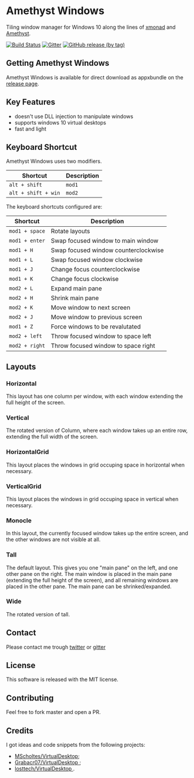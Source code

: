 # Amethyst Windows

Tiling window manager for Windows 10 along the lines of [xmonad](https://xmonad.org/) and [Amethyst](https://ianyh.com/amethyst/).

[![Build Status](https://dev.azure.com/giuseppesorrentino/AmethystWindows/_apis/build/status/glsorre.amethystwindows?branchName=master)](https://dev.azure.com/giuseppesorrentino/AmethystWindows/_build/latest?definitionId=1&branchName=master)
[![Gitter](https://badges.gitter.im/glsorre/amethystwindows.svg)](https://gitter.im/glsorre/amethystwindows?utm_source=badge&utm_medium=badge&utm_campaign=pr-badge)
[![GitHub release (by tag)](https://img.shields.io/github/downloads/glsorre/amethystwindows/latest/total?label=download)](https://github.com/glsorre/amethystwindows/releases)

## Getting Amethyst Windows

Amethyst Windows is available for direct download as appxbundle on the [release page](https://github.com/glsorre/amethystwindows/releases).

## Key Features

- doesn't use DLL injection to manipulate windows
- supports windows 10 virtual desktops
- fast and light

## Keyboard Shortcut

Amethyst Windows uses two modifiers.

| Shortcut                  | Description                          |
|---------------------------|--------------------------------------|
| `alt + shift`             | `mod1`                               |
| `alt + shift + win`       | `mod2`                               |


The keyboard shortcuts configured are:

| Shortcut                  | Description                          |
|---------------------------|--------------------------------------|
| `mod1 + space`            | Rotate layouts                       |
| `mod1 + enter`            | Swap focused window to main window   |
| `mod1 + H`                | Swap focused window counterclockwise |
| `mod1 + L`                | Swap focused window clockwise        |
| `mod1 + J`                | Change focus counterclockwise        |
| `mod1 + K`                | Change focus clockwise               |
| `mod2 + L`                | Expand main pane                     |
| `mod2 + H`                | Shrink main pane                     |
| `mod2 + K`                | Move window to next screen           |
| `mod2 + J`                | Move window to previous screen       |
| `mod1 + Z`                | Force windows to be revalutated      |
| `mod2 + left `            | Throw focused window to space left   |
| `mod2 + right`            | Throw focused window to space right  |

## Layouts

### Horizontal
This layout has one column per window, with each window extending the full height of the screen.

### Vertical
The rotated version of Column, where each window takes up an entire row, extending the full width of the screen.

### HorizontalGrid
This layout places the windows in grid occuping space in horizontal when necessary.

### VerticalGrid
This layout places the windows in grid occuping space in vertical when necessary.

### Monocle
In this layout, the currently focused window takes up the entire screen, and the other windows are not visible at all.

### Tall
The default layout. This gives you one "main pane" on the left, and one other pane on the right. The main window is placed in the main pane (extending the full height of the screen), and all remaining windows are placed in the other pane. The main pane can be shrinked/expanded.

### Wide
The rotated version of tall.

## Contact

Please contact me trough [twitter](https://twitter.com/glsorre) or [gitter](https://gitter.im/glsorre/amethystwindows)

## License

This software is released with the MIT license.

## Contributing

Feel free to fork master and open a PR.

## Credits

I got ideas and code snippets from the following projects:
- [MScholtes/VirtualDesktop](https://github.com/MScholtes/VirtualDesktop);
- [Grabacr07/VirtualDesktop ](https://github.com/Grabacr07/VirtualDesktop);
- [losttech/VirtualDesktop ](https://github.com/losttech/VirtualDesktop).
